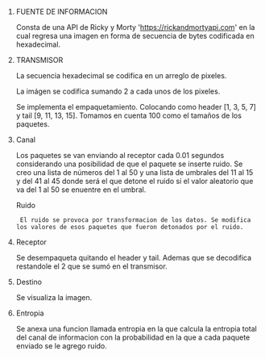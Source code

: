 1. FUENTE DE INFORMACION

    Consta de una API de Ricky y Morty 'https://rickandmortyapi.com' en la cual regresa una imagen en forma de secuencia de bytes codificada en hexadecimal.

2. TRANSMISOR

    La secuencia hexadecimal se codifica en un arreglo de pixeles. 

    La imágen se codifica sumando 2 a cada unos de los pixeles.

    Se implementa el empaquetamiento. Colocando como header [1, 3, 5, 7] y tail [9, 11, 13, 15]. Tomamos en cuenta 100 como el tamaños de los paquetes.

3. Canal

    Los paquetes se van enviando al receptor cada 0.01 segundos considerando una posibilidad de que el paquete se inserte ruido. Se creo una lista de números del 1 al 50 y una lista de umbrales del 11 al 15 y del 41 al 45 donde será el que detone el ruido si el valor aleatorio que va del 1 al 50 se enuentre en el umbral.

    Ruido

        El ruido se provoca por transformacion de los datos. Se modifica los valores de esos paquetes que fueron detonados por el ruido.

4. Receptor

    Se desempaqueta quitando el header y tail. Ademas que se decodifica restandole el 2 que se sumó en el transmisor.

5. Destino

    Se visualiza la imagen.

6. Entropia

    Se anexa una funcion llamada entropia en la que calcula la entropia total del canal de informacion 
    con la probabilidad en la que a cada paquete enviado se le agrego ruido.


